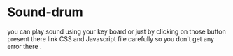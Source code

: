 # Sound-drum
you can play sound using your key board 
or just by clicking on those button present there 
link CSS and Javascript file carefully so you don't get any error there .

